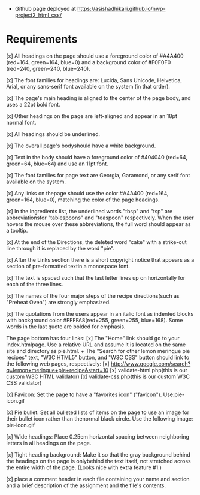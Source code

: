 * Github page deployed at https://asishadhikari.github.io/nwp-project2_html_css/
# Requirements


[x] All headings on  the  page  should  use  a  foreground  color  of  #A4A400  (red=164,  green=164,  blue=0)
and  a background  color  of  #F0F0F0  (red=240,  green=240,  blue=240).

[x] The  font  families  for  headings  are:  Lucida, Sans Unicode, Helvetica, Arial, or any sans-serif font available on the system (in that order).

[x] The page's main heading is aligned to the center of the page body, and uses a 22pt bold font.

[x] Other headings on the page are left-aligned and appear in an 18pt normal font.

[x] All headings should be underlined.

[x] The overall page's bodyshould have a white background.

[x] Text in the body should have a foreground color of #404040 (red=64, green=64, blue=64) and use an 11pt font.

[x] The font families for page text are Georgia, Garamond, or any serif font available on the system.

[x] Any links on thepage should use the color #A4A400 (red=164, green=164, blue=0), matching the color of the page headings.


[x] In the Ingredients list, the underlined words "tbsp" and "tsp" are abbreviationsfor "tablespoons" and "teaspoon" respectively. When the user hovers the mouse over these abbreviations, the full word should appear as a tooltip.


[x] At the end of the Directions, the deleted word "cake" with a strike-out line through it is replaced by the word "pie".


[x] After  the  Links  section  there  is  a  short copyright  notice that  appears  as  a  section  of pre-formatted  textin  a monospace font. 


[x] The text is spaced such that the last letter lines up on horizontally for each of the three lines.

[x] The names of the four major steps of the recipe directions(such as "Preheat Oven") are strongly emphasized. 

[x] The quotations from the users appear in an  italic font  as indented blocks with background color #FFFFA8(red=255, green=255, blue=168). Some words in the last quote are bolded for emphasis.

The page bottom has four links:
	[x] The "Home" link should go to your index.htmlpage. Use a relative URL and assume it is located on the same site and directory as pie.html.
 	+ The "Search for other lemon meringue pie recipes" text, "W3C HTML5" button, and "W3C CSS" button should link to the following web pages, 
 		respectively:
 			[x] http://www.google.com/search?q=lemon+meringue+pie+recipe&start=10
 			[x] validate-html.php(this is our custom W3C HTML validator)
 			[x] validate-css.php(this is our custom W3C CSS validator)

[x] Favicon: Set the page to have a "favorites icon" ("favicon"). Use:pie-icon.gif

[x] Pie bullet: Set all bulleted lists of items on the page to use an image for their bullet icon rather than thenormal black circle. Use the following image: pie-icon.gif

[x] Wide headings: Place 0.25em horizontal spacing between neighboring letters in all headings on the page.

[x] Tight heading background: Make it so that the gray background behind the headings on the page is onlybehind the text itself, not stretched across the entire width of the page. (Looks nice with extra feature #1.)

[x] place a comment header in each file containing your name and section and a brief description of the assignment and the file's contents.
